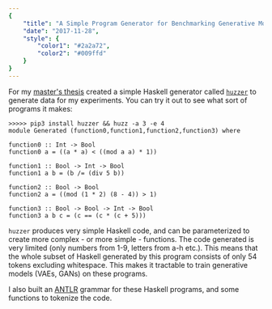 ```yaml
---
{
    "title": "A Simple Program Generator for Benchmarking Generative Models",
    "date": "2017-11-28",
    "style": {
        "color1": "#2a2a72",
        "color2": "#009ffd"
    }
}
---
```


For my [master's thesis](/posts/deep_code_generation) created a simple Haskell generator called [`huzzer`](https://github.com/coopie/huzzer) to generate data for my experiments. You can try it out to see what sort of programs it makes:

```
>>>>> pip3 install huzzer && huzz -a 3 -e 4
module Generated (function0,function1,function2,function3) where

function0 :: Int -> Bool
function0 a = ((a * a) < ((mod a a) * 1))

function1 :: Bool -> Int -> Bool
function1 a b = (b /= (div 5 b))

function2 :: Bool -> Bool
function2 a = ((mod (1 * 2) (8 - 4)) > 1)

function3 :: Bool -> Bool -> Int -> Bool
function3 a b c = (c == (c * (c + 5)))
```

`huzzer` produces very simple Haskell code, and can be parameterized to create more complex - or more simple - functions.
The code generated is very limited (only numbers from 1-9, letters from a-h etc.). This means that the whole subset of Haskell generated by this program consists of only 54 tokens excluding whitespace. This makes it tractable to train generative models (VAEs, GANs) on these programs.


I also built an [ANTLR](http://www.antlr.org/) grammar for these Haskell programs, and some functions to tokenize the code.
